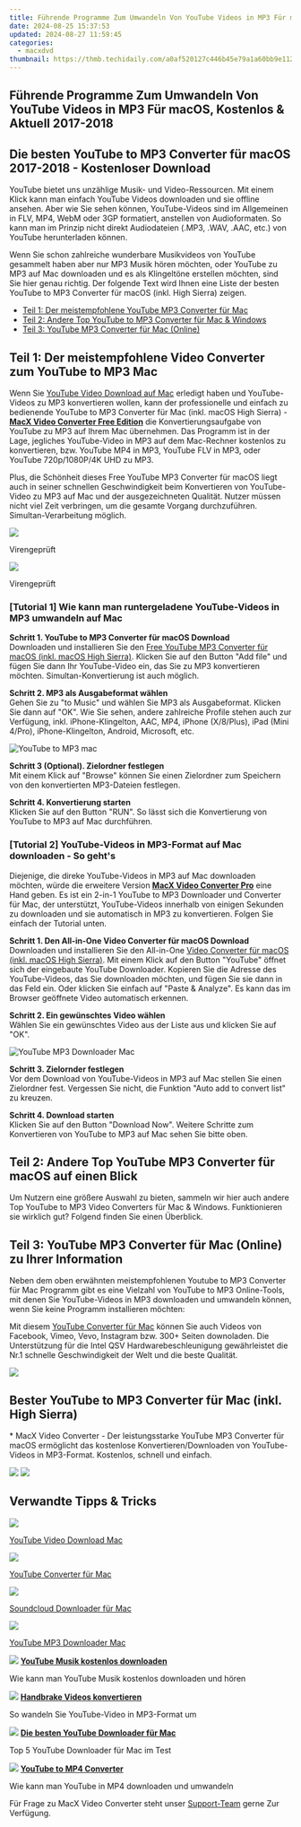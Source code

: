 ```yaml
---
title: Führende Programme Zum Umwandeln Von YouTube Videos in MP3 Für macOS, Kostenlos & Aktuell 2017-2018
date: 2024-08-25 15:37:53
updated: 2024-08-27 11:59:45
categories:
  - macxdvd
thumbnail: https://thmb.techidaily.com/a0af520127c446b45e79a1a60bb9e112f600a93717f2bc1e33482afa7bcb7676.jpg
---
```


## Führende Programme Zum Umwandeln Von YouTube Videos in MP3 Für macOS, Kostenlos & Aktuell 2017-2018

## Die besten YouTube to MP3 Converter für macOS 2017-2018 - Kostenloser Download

YouTube bietet uns unzählige Musik- und Video-Ressourcen. Mit einem Klick kann man einfach YouTube Videos downloaden und sie offline ansehen. Aber wie Sie sehen können, YouTube-Videos sind im Allgemeinen in FLV, MP4, WebM oder 3GP formatiert, anstellen von Audioformaten. So kann man im Prinzip nicht direkt Audiodateien (.MP3, .WAV, .AAC, etc.) von YouTube herunterladen können. 

Wenn Sie schon zahlreiche wunderbare Musikvideos von YouTube gesammelt haben aber nur MP3 Musik hören möchten, oder YouTube zu MP3 auf Mac downloaden und es als Klingeltöne erstellen möchten, sind Sie hier genau richtig. Der folgende Text wird Ihnen eine Liste der besten YouTube to MP3 Converter für macOS (inkl. High Sierra) zeigen.



* [Teil 1: Der meistempfohlene YouTube MP3 Converter für Mac](https://tools.techidaily.com/macxdvd/products/)
* [Teil 2: Andere Top YouTube to MP3 Converter für Mac & Windows](https://tools.techidaily.com/macxdvd/products/)
* [Teil 3: YouTube MP3 Converter für Mac (Online)](https://tools.techidaily.com/macxdvd/products/)



## Teil 1: Der meistempfohlene Video Converter zum YouTube to MP3 Mac

Wenn Sie [YouTube Video Download auf Mac](https://tools.techidaily.com/macxdvd/products/) erledigt haben und YouTube-Videos zu MP3 konvertieren wollen, kann der professionelle und einfach zu bedienende YouTube to MP3 Converter für Mac (inkl. macOS High Sierra) - **[MacX Video Converter Free Edition](https://tools.techidaily.com/macxdvd/products/)** die Konvertierungsaufgabe von YouTube zu MP3 auf Ihrem Mac übernehmen. Das Programm ist in der Lage, jegliches YouTube-Video in MP3 auf dem Mac-Rechner kostenlos zu konvertieren, bzw. YouTube MP4 in MP3, YouTube FLV in MP3, oder YouTube 720p/1080P/4K UHD zu MP3\. 

Plus, die Schönheit dieses Free YouTube MP3 Converter für macOS liegt auch in seiner schnellen Geschwindigkeit beim Konvertieren von YouTube-Video zu MP3 auf Mac und der ausgezeichneten Qualität. Nutzer müssen nicht viel Zeit verbringen, um die gesamte Vorgang durchzuführen. Simultan-Verarbeitung möglich. 

[![](https://www.macxdvd.com/tutorial-de/howto_image/dfree.png)](https://tools.techidaily.com/macxdvd/products/) 

Virengeprüft

[![](https://www.macxdvd.com/tutorial-de/howto_image/dpro.png)](https://tools.techidaily.com/macxdvd/products/) 

Virengeprüft



### \[Tutorial 1\] Wie kann man runtergeladene YouTube-Videos in MP3 umwandeln auf Mac

**Schritt 1\. YouTube to MP3 Converter für macOS Download**  
 Downloaden und installieren Sie den [Free YouTube MP3 Converter für macOS (inkl. macOS High Sierra)](https://tools.techidaily.com/macxdvd/products/). Klicken Sie auf den Button "Add file" und fügen Sie dann Ihr YouTube-Video ein, das Sie zu MP3 konvertieren möchten. Simultan-Konvertierung ist auch möglich. 

**Schritt 2\. MP3 als Ausgabeformat wählen**  
 Gehen Sie zu "to Music" und wählen Sie MP3 als Ausgabeformat. Klicken Sie dann auf "OK". Wie Sie sehen, andere zahlreiche Profile stehen auch zur Verfügung, inkl. iPhone-Klingelton, AAC, MP4, iPhone (X/8/Plus), iPad (Mini 4/Pro), iPhone-Klingelton, Android, Microsoft, etc.

![YouTube to MP3 mac](https://www.macxdvd.com/tutorial-de/article-image/youtube-to-mp3-mac.jpg)

**Schritt 3 (Optional). Zielordner festlegen**  
 Mit einem Klick auf "Browse" können Sie einen Zielordner zum Speichern von den konvertierten MP3-Dateien festlegen. 

**Schritt 4\. Konvertierung starten**  
 Klicken Sie auf den Button "RUN". So lässt sich die Konvertierung von YouTube to MP3 auf Mac durchführen.



### \[Tutorial 2\] YouTube-Videos in MP3-Format auf Mac downloaden - So geht's

Diejenige, die direke YouTube-Videos in MP3 auf Mac downloaden möchten, würde die erweitere Version **[MacX Video Converter Pro](https://tools.techidaily.com/macxdvd/products/)** eine Hand geben. Es ist ein 2-in-1 YouTube to MP3 Downloader und Converter für Mac, der unterstützt, YouTube-Videos innerhalb von einigen Sekunden zu downloaden und sie automatisch in MP3 zu konvertieren. Folgen Sie einfach der Tutorial unten.

**Schritt 1\. Den All-in-One Video Converter für macOS Download**  
 Downloaden und installieren Sie den All-in-One [Video Converter für macOS (inkl. macOS High Sierra)](https://tools.techidaily.com/macxdvd/products/). Mit einem Klick auf den Button "YouTube" öffnet sich der eingebaute YouTube Downloader. Kopieren Sie die Adresse des YouTube-Videos, das Sie downloaden möchten, und fügen Sie sie dann in das Feld ein. Oder klicken Sie einfach auf "Paste & Analyze". Es kann das im Browser geöffnete Video automatisch erkennen.

**Schritt 2\. Ein gewünschtes Video wählen**  
 Wählen Sie ein gewünschtes Video aus der Liste aus und klicken Sie auf "OK".

![YouTube MP3 Downloader Mac](https://www.macxdvd.com/tutorial-de/article-image/youtube-converter-mac.jpg)

**Schritt 3\. Zielornder festlegen**  
 Vor dem Download von YouTube-Videos in MP3 auf Mac stellen Sie einen Zielordner fest. Vergessen Sie nicht, die Funktion "Auto add to convert list" zu kreuzen.

**Schritt 4\. Download starten**  
 Klicken Sie auf den Button "Download Now". Weitere Schritte zum Konvertieren von YouTube to MP3 auf Mac sehen Sie bitte oben. 



## Teil 2: Andere Top YouTube MP3 Converter für macOS auf einen Blick

Um Nutzern eine größere Auswahl zu bieten, sammeln wir hier auch andere Top YouTube to MP3 Video Converters für Mac & Windows. Funktionieren sie wirklich gut? Folgend finden Sie einen Überblick.



## Teil 3: YouTube MP3 Converter für Mac (Online) zu Ihrer Information

Neben dem oben erwähnten meistempfohlenen Youtube to MP3 Converter für Mac Programm gibt es eine Vielzahl von YouTube to MP3 Online-Tools, mit denen Sie YouTube-Videos in MP3 downloaden und umwandeln können, wenn Sie keine Programm installieren möchten: 



Mit diesem [YouTube Converter für Mac](https://tools.techidaily.com/macxdvd/products/) können Sie auch Videos von Facebook, Vimeo, Vevo, Instagram bzw. 300+ Seiten downoladen. Die Unterstützung für die Intel QSV Hardwarebeschleunigung gewährleistet die Nr.1 schnelle Geschwindigkeit der Welt und die beste Qualität. 



![](https://www.macxdvd.com/tutorial-de/howto_image/mvcf-converter-4.png) 

## Bester YouTube to MP3 Converter für Mac (inkl. High Sierra)

\* MacX Video Converter - Der leistungsstarke YouTube MP3 Converter für macOS ermöglicht das kostenlose Konvertieren/Downloaden von YouTube-Videos in MP3-Format. Kostenlos, schnell und einfach.  

[![](https://www.macxdvd.com/tutorial-de/../seoimage/dfree4.png)](https://tools.techidaily.com/macxdvd/products/) [![](https://www.macxdvd.com/tutorial-de/../seoimage/dpro4.png)](https://tools.techidaily.com/macxdvd/products/) 



## Verwandte Tipps & Tricks

![](https://www.macxdvd.com/tutorial-de/howto_image/youtube1.jpg) 

[YouTube Video Download Mac](https://tools.techidaily.com/macxdvd/products/)

![](https://www.macxdvd.com/tutorial-de/howto_image/youtube2.jpg) 

[YouTube Converter für Mac](https://tools.techidaily.com/macxdvd/products/)

![](https://www.macxdvd.com/tutorial-de/howto_image/youtube3.jpg) 

[Soundcloud Downloader für Mac](https://tools.techidaily.com/macxdvd/products/)

![](https://www.macxdvd.com/tutorial-de/howto_image/youtube4.jpg) 

[YouTube MP3 Downloader Mac](https://tools.techidaily.com/macxdvd/products/) 

![](https://www.macxdvd.com/tutorial-de/../seoimage/link_icon_blue.png) **[YouTube Musik kostenlos downloaden](https://tools.techidaily.com/macxdvd/products/)** 

Wie kann man YouTube Musik kostenlos downloaden und hören

![](https://www.macxdvd.com/tutorial-de/../seoimage/link_icon_blue.png) **[Handbrake Videos konvertieren](https://tools.techidaily.com/macxdvd/products/)** 

So wandeln Sie YouTube-Video in MP3-Format um

![](https://www.macxdvd.com/tutorial-de/../seoimage/link_icon_blue.png) **[Die besten YouTube Downloader für Mac](https://tools.techidaily.com/macxdvd/products/)** 

Top 5 YouTube Downloader für Mac im Test

![](https://www.macxdvd.com/tutorial-de/../seoimage/link_icon_blue.png) **[YouTube to MP4 Converter](https://tools.techidaily.com/macxdvd/products/)** 

Wie kann man YouTube in MP4 downloaden und umwandeln



Für Frage zu MacX Video Converter steht unser [Support-Team](https://tools.techidaily.com/macxdvd/products/) gerne Zur Verfügung.

<ins class="adsbygoogle"
     style="display:block"
     data-ad-format="autorelaxed"
     data-ad-client="ca-pub-7571918770474297"
     data-ad-slot="1223367746"></ins>



<ins class="adsbygoogle"
     style="display:block"
     data-ad-client="ca-pub-7571918770474297"
     data-ad-slot="8358498916"
     data-ad-format="auto"
     data-full-width-responsive="true"></ins>
